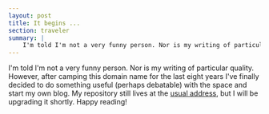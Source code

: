 ```yaml
---
layout: post
title: It begins ...
section: traveler
summary: |
    I'm told I'm not a very funny person. Nor is my writing of particular quality. However, after camping this domain name for the last eight years I've finally decided to do something useful (perhaps debatable) with the space and start my own blog.
---
```

I'm told I'm not a very funny person. Nor is my writing of particular quality. However, after camping this domain name for the last eight years I've finally decided to do something useful (perhaps debatable) with the space and start my own blog. My repository still lives at the <a title="usual address" href="http://aidanlister.com/repos/">usual address</a>, but I will be upgrading it shortly. Happy reading!